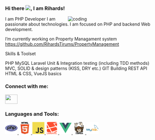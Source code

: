 ### Hi there <img src="https://raw.githubusercontent.com/MartinHeinz/MartinHeinz/master/wave.gif" width="30px">, I am Rihards!
<img align="right" alt="coding" width="300" src="https://media2.giphy.com/media/qgQUggAC3Pfv687qPC/giphy.gif">
I am PHP Developer
I am passionate about technologies.
I am focused on PHP and backend Web development.

I’m currently working on Property Managament system https://github.com/RihardsTirums/PropertyManagement

Skills & Toolset

PHP
MySQL
Laravel
Unit & Integration testing (including TDD methods)
MVC, SOLID & design patterns (KISS, DRY etc.)
GIT
Building REST API
HTML & CSS, VueJS basics<h3 align="left">Connect with me:</h3>
<p align="left">
<a href="https://www.linkedin.com/in/rihardst/" target="blank"><img align="center" src="https://raw.githubusercontent.com/rahuldkjain/github-profile-readme-generator/master/src/images/icons/Social/linked-in-alt.svg" height="30" width="40" /></a>

</p>
<h3 align="left">Languages and Tools:</h3>
<p align="left"> <a href="https://www.cprogramming.com/" target="_blank" rel="noreferrer"> <img src="https://github.com/devicons/devicon/blob/master/icons/php/php-original.svg" alt="c" width="40" height="40"/> </a> <a href="https://www.w3schools.com/cpp/" target="_blank" rel="noreferrer"><img src="https://raw.githubusercontent.com/devicons/devicon/master/icons/html5/html5-original-wordmark.svg" alt="html5" width="40" height="40"/> </a> <a href="https://www.java.com" target="_blank" rel="noreferrer"><img src="https://raw.githubusercontent.com/devicons/devicon/master/icons/javascript/javascript-original.svg" alt="javascript" width="40" height="40"/> </a> <a href="https://www.mathworks.com/" target="_blank" rel="noreferrer"><img src="https://github.com/devicons/devicon/blob/master/icons/laravel/laravel-plain-wordmark.svg"  width="40" height="40"/> </a> <a href="https://www.mathworks.com/" target="_blank" rel="noreferrer"><img src="https://github.com/devicons/devicon/blob/master/icons/vuejs/vuejs-original.svg" width="40" height="40"/> </a> <a href="https://www.mathworks.com/" target="_blank" rel="noreferrer">
<img src="https://github.com/devicons/devicon/blob/master/icons/composer/composer-original.svg" width="40" height="40"/> </a> <a href="https://www.mathworks.com/" target="_blank" rel="noreferrer"><img src="https://raw.githubusercontent.com/devicons/devicon/master/icons/mysql/mysql-original-wordmark.svg" alt="mysql" width="40" height="40"/> </a> <a href="https://pandas.pydata.org/" target="_blank" rel="noreferrer"> </p>



<!--
**RihardsTirums/RihardsTirums** is a ✨ _special_ ✨ repository because its `README.md` (this file) appears on your GitHub profile.

Here are some ideas to get you started:

- 🔭 I’m currently working on ...
- 🌱 I’m currently learning ...
- 👯 I’m looking to collaborate on ...
- 🤔 I’m looking for help with ...
- 💬 Ask me about ...
- 📫 How to reach me: ...
- 😄 Pronouns: ...
- ⚡ Fun fact: ...
-->
